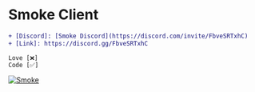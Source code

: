 # Smoke Client

```diff
+ [Discord]: [Smoke Discord](https://discord.com/invite/FbveSRTxhC)
+ [Link]: https://discord.gg/FbveSRTxhC
```

```
Love [❌]
Code [✅]
```

<a href="https://dsc.gg/smokex"><img src="https://readme-typing-svg.herokuapp.com?font=Oswald&pause=1000&color=1E00F7&center=true&vCenter=true&width=435&lines=Smoke+Client;dsc.gg%2Fsmokex" alt="Smoke" /></a>
